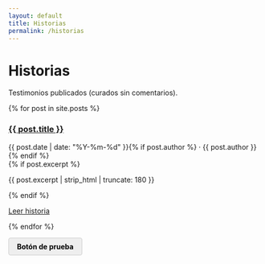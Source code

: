 ```yaml
---
layout: default
title: Historias
permalink: /historias
---
```


# Historias

Testimonios publicados (curados sin comentarios).

<div class="cards">
  {% for post in site.posts %}
    <article class="card">
      <h3><a href="{{ post.url | relative_url }}">{{ post.title }}</a></h3>
      <div class="meta">
        {{ post.date | date: "%Y-%m-%d" }}{% if post.author %} · {{ post.author }}{% endif %}
      </div>
      {% if post.excerpt %}
        <p>{{ post.excerpt | strip_html | truncate: 180 }}</p>
      {% endif %}
      <p><a class="button" href="{{ post.url | relative_url }}">Leer historia</a></p>
    </article>
  {% endfor %}
</div>

<p><a class="button" href="#" style="display:inline-block;padding:0.5rem 1rem;background:#eee;border:1px solid #ccc;border-radius:4px;text-decoration:none;color:#000;font-weight:bold;">Botón de prueba</a></p>
